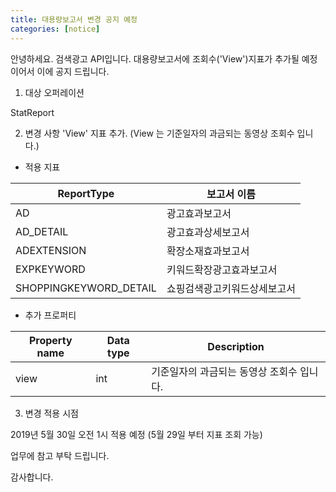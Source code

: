 ```yaml
---
title: 대용량보고서 변경 공지 예정
categories: [notice]
---
```


안녕하세요. 검색광고 API입니다.
대용량보고서에 조회수('View')지표가 추가될 예정이어서 이에 공지 드립니다.

1. 대상 오퍼레이션 

 StatReport

2. 변경 사항 
'View' 지표 추가. 
(View 는 기준일자의 과금되는 동영상 조회수 입니다.)

* 적용 지표 
 
ReportType | 보고서 이름
-----------| -------|
AD|광고효과보고서
AD_DETAIL|광고효과상세보고서
ADEXTENSION|확장소재효과보고서
EXPKEYWORD|키워드확장광고효과보고서
SHOPPINGKEYWORD_DETAIL|쇼핑검색광고키워드상세보고서

* 추가 프로퍼티

Property name | Data type | Description
-----------| -------| -------|
view|int| 기준일자의 과금되는 동영상 조회수 입니다. 


3. 변경 적용 시점 

 2019년 5월 30일 오전 1시 적용 예정 (5월 29일 부터 지표 조회 가능) 

업무에 참고 부탁 드립니다. 

감사합니다. 
